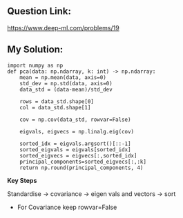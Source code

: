 ## Question Link:
https://www.deep-ml.com/problems/19

## My Solution:
```
import numpy as np 
def pca(data: np.ndarray, k: int) -> np.ndarray:
    mean = np.mean(data, axis=0)
    std_dev = np.std(data, axis=0)
    data_std = (data-mean)/std_dev

    rows = data_std.shape[0]
    col = data_std.shape[1]

    cov = np.cov(data_std, rowvar=False)

    eigvals, eigvecs = np.linalg.eig(cov)

    sorted_idx = eigvals.argsort()[::-1]
    sorted_eigvals = eigvals[sorted_idx]
    sorted_eigvecs = eigvecs[:,sorted_idx]
    principal_components=sorted_eigvecs[:,:k]
    return np.round(principal_components, 4)
```

**Key Steps**

Standardise -> covariance -> eigen vals and vectors -> sort

* For Covariance keep rowvar=False
